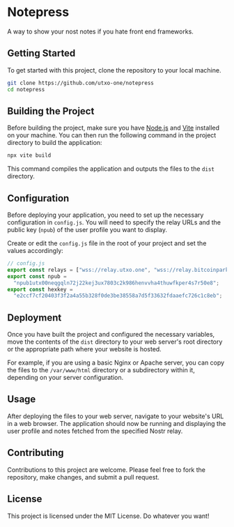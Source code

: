 # Notepress

A way to show your nost notes if you hate front end frameworks.

## Getting Started

To get started with this project, clone the repository to your local machine.

```bash
git clone https://github.com/utxo-one/notepress
cd notepress
```

## Building the Project

Before building the project, make sure you have [Node.js](https://nodejs.org/) and [Vite](https://vitejs.dev/) installed on your machine. You can then run the following command in the project directory to build the application:

```bash
npx vite build
```

This command compiles the application and outputs the files to the `dist` directory.

## Configuration

Before deploying your application, you need to set up the necessary configuration in `config.js`. You will need to specify the relay URLs and the public key (`npub`) of the user profile you want to display.

Create or edit the `config.js` file in the root of your project and set the values accordingly:

```javascript
// config.js
export const relays = ["wss://relay.utxo.one", "wss://relay.bitcoinpark.com"];
export const npub =
  "npub1utx00neqgqln72j22kej3ux7803c2k986henvvha4thuwfkper4s7r50e8";
export const hexkey =
  "e2ccf7cf20403f3f2a4a55b328f0de3be38558a7d5f33632fdaaefc726c1c8eb";
```

## Deployment

Once you have built the project and configured the necessary variables, move the contents of the `dist` directory to your web server's root directory or the appropriate path where your website is hosted.

For example, if you are using a basic Nginx or Apache server, you can copy the files to the `/var/www/html` directory or a subdirectory within it, depending on your server configuration.

## Usage

After deploying the files to your web server, navigate to your website's URL in a web browser. The application should now be running and displaying the user profile and notes fetched from the specified Nostr relay.

## Contributing

Contributions to this project are welcome. Please feel free to fork the repository, make changes, and submit a pull request.

## License

This project is licensed under the MIT License. Do whatever you want!
